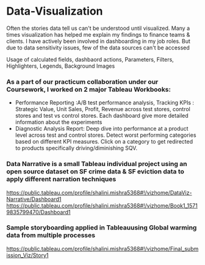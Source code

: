 # Data-Visualization
Often the stories data tell us can't be understood until visualized.
Many a times visualization has helped me explain my findings to finance teams & clients.
I have actively been involved in dashboarding in my job roles.
But due to data sensitivity issues, few of the data sources can't be accessed

Usage of calculated fields, dashbaord actions, Parameters, Filters, Highlighters, Legends, Background Images

### As a part of our practicum collaboration under our Coursework, I worked on 2 major Tableau Workbooks:
- Performance Reporting :A/B test performance analysis, Tracking KPIs : Strategic Value, Unit Sales, Profit, Revenue across test stores, control stores and test vs control stores. Each dashboard give more detailed information about the experiments
- Diagnostic Analysis Report: Deep dive into performance at a product level across test and control stores. Detect worst performing categories based on different KPI measures. Click on a category to get redirected to products specifically driving/diminishing SQV.

### Data Narrative is a small Tableau individual project using an open source dataset on SF crime data & SF eviction data to apply different narration techniques
https://public.tableau.com/profile/shalini.mishra5368#!/vizhome/DataViz-Narrative/Dashboard1
https://public.tableau.com/profile/shalini.mishra5368#!/vizhome/Book1_15719835799470/Dashboard1

### Sample storyboarding applied in Tableauusing Global warming data from multiple processes
https://public.tableau.com/profile/shalini.mishra5368#!/vizhome/Final_submission_Viz/Story1
